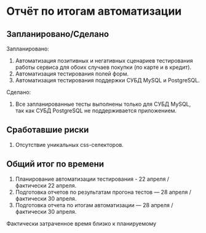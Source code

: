 # Отчёт по итогам автоматизации

## Запланировано/Сделано
Запланировано:
1. Автоматизация позитивных и негативных сценариев тестирования работы сервиса для обоих случаев покупки (по карте и в кредит).
1. Автоматизация тестирования полей форм.
1. Автоматизация тестирования поддержки СУБД MySQL и PostgreSQL.

Сделано:
1. Все запланированные тесты выполнены только для СУБД MySQL, так как СУБД PostgreSQL не поддерживается приложением.

## Сработавшие риски
1. Отсутствие уникальных css-селекторов.

## Общий итог по времени
1. Планирование автоматизации тестирования - 22 апреля / фактически 22 апреля.
1. Подготовка отчетов по результатам прогона тестов — 28 апреля / фактически 30 апреля.
1. Подготовка отчета по итогам автоматизации — 28 апреля / фактически 30 апреля.

Фактически затраченное время близко к планируемому

